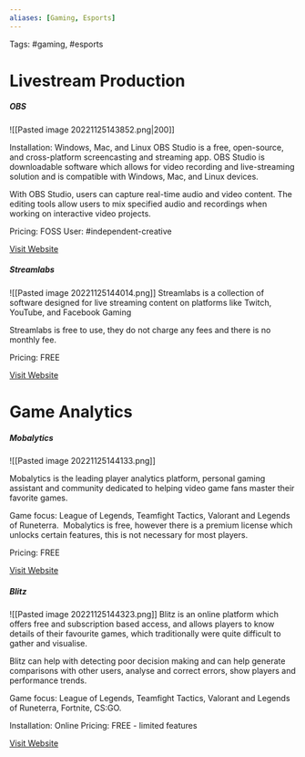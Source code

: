 ```yaml
---
aliases: [Gaming, Esports]
---
```

Tags: #gaming, #esports


# Livestream Production

##### OBS
![[Pasted image 20221125143852.png|200]]

Installation: Windows, Mac, and Linux
OBS Studio is a free, open-source, and cross-platform screencasting and streaming app.  OBS Studio is downloadable software which allows for video recording and live-streaming solution and is compatible with Windows, Mac, and Linux devices.

With OBS Studio, users can capture real-time audio and video content. The editing tools allow users to mix specified audio and recordings when working on interactive video projects. 

Pricing: FOSS
User: #independent-creative 

[Visit Website](https://obsproject.com/)

##### Streamlabs

![[Pasted image 20221125144014.png]]
Streamlabs is a collection of software designed for live streaming content on platforms like Twitch, YouTube, and Facebook Gaming

Streamlabs is free to use, they do not charge any fees and there is no monthly fee. 

Pricing: FREE

[Visit Website](https://streamlabs.com/)

# Game Analytics
##### Mobalytics

![[Pasted image 20221125144133.png]]

Mobalytics is the leading player analytics platform, personal gaming assistant and community dedicated to helping video game fans master their favorite games.

Game focus: League of Legends, Teamfight Tactics, Valorant and Legends of Runeterra.  Mobalytics is free, however there is a premium license which unlocks certain features, this is not necessary for most players.

Pricing: FREE

[Visit Website](https://mobalytics.gg/)

##### Blitz
![[Pasted image 20221125144323.png]]
Blitz is an online platform which offers free and subscription based access, and allows players to know details of their favourite games, which traditionally were quite difficult to gather and visualise.

Blitz can help with detecting poor decision making and can help generate comparisons with other users, analyse and correct errors, show players and performance trends. 

Game focus: League of Legends, Teamfight Tactics, Valorant and Legends of Runeterra, Fortnite, CS:GO.

Installation: Online
Pricing: FREE - limited features

[Visit Website](https://blitz.gg/)
